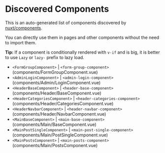 # Discovered Components

This is an auto-generated list of components discovered by [nuxt/components](https://github.com/nuxt/components).

You can directly use them in pages and other components without the need to import them.

**Tip:** If a component is conditionally rendered with `v-if` and is big, it is better to use `Lazy` or `lazy-` prefix to lazy load.

- `<FormGroupComponent>` | `<form-group-component>` (components/FormGroupComponent.vue)
- `<AdminLoginComponent>` | `<admin-login-component>` (components/Admin/LoginComponent.vue)
- `<HeaderBaseComponent>` | `<header-base-component>` (components/Header/BaseComponent.vue)
- `<HeaderCategoriesComponent>` | `<header-categories-component>` (components/Header/CategoriesComponent.vue)
- `<HeaderNavbarComponent>` | `<header-navbar-component>` (components/Header/NavbarComponent.vue)
- `<MainBaseComponent>` | `<main-base-component>` (components/Main/BaseComponent.vue)
- `<MainPostSingleComponent>` | `<main-post-single-component>` (components/Main/PostSingleComponent.vue)
- `<MainPostsComponent>` | `<main-posts-component>` (components/Main/PostsComponent.vue)
